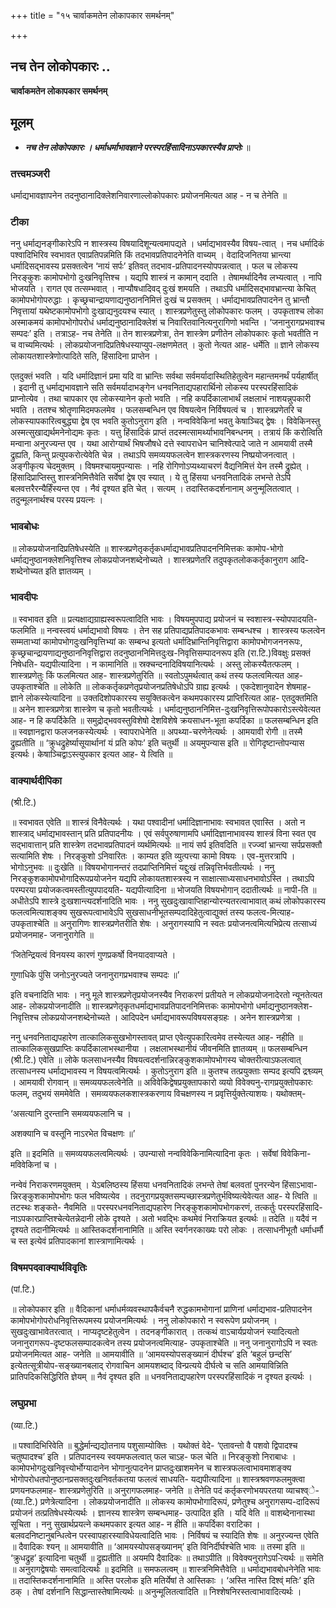 +++
title = "१५ चार्वाकमतेन लोकापकार समर्थनम्"

+++


## नच तेन लोकोपकारः ..

**चार्वाकमतेन लोकापकार समर्थनम्**

## **मूलम्** 

- ***नच तेन लोकोपकारः । धर्माधर्माभावज्ञाने परस्परहिंसादिनाऽपकारस्यैव प्राप्तेः*** ॥

### **तत्त्वमञ्जरी**

धर्माद्यभावज्ञापनेन तदनुष्ठानादिक्लेशनिवारणाल्लोकोपकारः प्रयोजनमित्यत आह - न च तेनेति ॥

### **टीका** 

ननु धर्माद्यनङ्गीकारेऽपि न शास्त्रस्य विषयादिशून्यत्वमापद्यते । धर्माद्यभावस्यैव विषय-त्वात् । नच धर्मादिकं पश्वादिभिरिव स्वभावत एवाप्रतिपन्नमिति किं तदभावप्रतिपादनेनेति वाच्यम् । वेदादिजनितया भ्रान्त्या धर्मादिसद्भावस्य प्रसक्तत्वेन ‘नायं सर्पः’ इतिवत् तदभाव-प्रतिपादनस्योपपन्नत्वात् । फल च लोकस्य निरङ्कुशः कामोपभोगो दुःखनिवृत्तिश्च । यद्यपि शास्त्रं न कामान् ददाति । तेषामर्थादिनैव लभ्यत्वात् । नापि भोजयति । रागत एव तत्सम्भवात् । नाप्यौषधादिवद् दुःखं शमयति । तथाऽपि धर्मादिसद्भावभ्रान्त्या केचित् कामोपभोगोपरुद्धाः । कृच्छ्रचान्द्रायणाद्यनुष्ठाननिमित्तं दुःखं च प्रसक्तम् । धर्माद्यभावप्रतिपादनेन तु भ्रान्तौ निवृत्तायां यथेष्टकामोपभोगो दुःखाद्यनुदयश्च स्यात् । शास्त्रप्रणेतुस्तु लोकोपकारः फलम् । उपकृताश्च लोका अस्माकमयं कामोपभोगोपरोधं धर्माद्यनुष्ठानादिक्लेशं च निवारितवानित्यनुरागिणो भवन्ति । ‘जनानुरागप्रभवाश्च सम्पदः’ इति । तत्राऽह- नच तेनेति ॥ तेन शास्त्रप्रणेत्रा, तेन शास्त्रेण प्रणीतेन लोकोपकारः कृतो भवतीति न च वाच्यमित्यर्थः । लोकप्रयोजनादिप्रतिषेधस्याप्युप-लक्षणमेतत् । कुतो नेत्यत आह- धर्मेति ॥ ज्ञाने लोकस्य लोकायतशास्त्रेणोत्पादिते सति, हिंसादिना प्राप्तेन ।

एतदुक्तं भवति । यदि धर्मादिज्ञानं प्रमा यदि वा भ्रान्तिः सर्वथा सर्वमर्यादास्थितिहेतुत्वेन महान्तमनर्थं पर्यहार्षीत् । इदानी तु धर्माद्यभावज्ञाने सति सर्वमर्यादाभङ्गेन धनवनिताद्यपहारार्थिनो लोकस्य परस्परहिंसादिकं प्राप्नोत्येव । तथा चापकार एव लोकस्यानेन कृतो भवति । नहि कपर्दिकालाभार्थं लक्षलाभं नाशयन्नुपकारी भवति । ततश्च श्रोतॄणामिदमफलमेव । फलसम्बन्धिन एव विषयत्वेन निर्विषयत्वं च । शास्त्रप्रणेतरि च लोकस्यापकारित्वबुद्ध्या द्वेष एव भवति कुतोऽनुराग इति । नन्वविवेकिनां भवतु केषाञ्चिद् द्वेषः । विवेकिनस्तु अस्मत्सुखाद्यर्थमनेनोद्यमः कृतः । यत्तु हिंसादिकं प्राप्तं तदस्मत्सामर्थ्याभावनिबन्धनम् । तत्रायं किं करोत्विति मन्वाना अनुरज्यन्त एव । यथा आरोग्यार्थं भिषजौषधे दत्ते स्वापराधेन चानिश्वेत्पादे जाते न आमयावी तस्मै द्रुह्यति, किन्तु प्रत्युपकरोत्येवेति चेन्न । तथाऽपि समव्ययफलत्वेन शास्त्रकरणस्य निष्प्रयोजनत्वात् । अङ्गीकृत्य चेदमुक्तम् । विषमश्चायमुपन्यासः । नहि रोगिणोऽप्यथ्याचरणं वैद्यनिमित्तं येन तस्मै द्रुह्येत् । हिंसादिप्राप्तिस्तु शास्त्रनिमित्तैवेति सर्वेषां द्वेष एव स्यात् । ये तु हिंसया धनवनितादिकं लभन्ते तेऽपि बलवत्तरैरन्यैर्हिंस्यन्त एव । नैवं दृश्यत इति चेत् । सत्यम् । तदास्तिकदर्शनानाम् अनुन्मूलितत्वात् । तदुन्मूलनार्थश्च परस्य प्रयत्नः ।

### **भावबोधः** 

॥ लोकप्रयोजनादिप्रतिषेधस्येति ॥ शास्त्रप्रणेतृकर्तृकधर्माद्यभावप्रतिपादननिमित्तकः कामोप-भोगो धर्माद्यनुष्ठानक्लेशनिवृत्तिश्च लोकप्रयोजनशब्देनोच्यते । शास्त्रप्रणेतरि तदुपकृतलोककर्तृकानुराग आदि-शब्देनोच्यत इति ज्ञातव्यम् ।

### **भावदीपः** 

॥ स्वभावत इति ॥ प्रत्यक्षाद्यग्राह्यस्वरूपत्वादिति भावः । विषयमुपपाद्य प्रयोजनं च स्वशास्त्र-स्योपपादयति- फलमिति ॥ नन्वस्त्वयं धर्माद्यभावो विषयः । तेन सह प्रतिपाद्यप्रतिपादकभावः सम्बन्धश्च । शास्त्रस्य फलत्वेन सम्मताभ्यां कामोपभोगदुःखनिवृत्तिभ्यां कः सम्बन्ध इत्यतो धर्मादिभ्रान्तिनिवृत्तिद्वारा कामोपभोगजननरूपः, कृच्छ्रचान्द्रायणाद्यनुष्ठाननिवृत्तिद्वारा तदनुष्ठाननिमित्तदुःख-निवृत्तिसम्पादनरूप इति (रा.टि.)विवक्षुः प्रसक्तं निषेधति- यद्यपीत्यादिना । न कामानिति ॥ स्रक्चन्दनादिविषयानित्यर्थः । अस्तु लोकस्यैतत्फलम् । शास्त्रप्रणेतुः किं फलमित्यत आह- शास्त्रप्रणेतुरिति ॥ स्वतोऽपुमर्थत्वात् कथं तस्य फलत्वमित्यत आह- उपकृताश्चेति ॥ लोकेति ॥ लोककर्तृकप्रणेतृप्रयोजनप्रतिषेधोऽपि ग्राह्य इत्यर्थः । एकदेशानुवादेन शेषमाह- ज्ञाने लोकस्येत्यादिना ॥ उक्तदिशोपकारस्य सयुक्तिकत्वेन कथमपकारस्य प्राप्तिरित्यत आह- एतदुक्तमिति ॥ अनेन शास्त्रप्रणेत्रा शास्त्रेण च कृतो भवतीत्यर्थः । धर्माद्यनुष्ठाननिमित्त-दुःखनिवृत्तिरूपोपकारोऽस्त्येवेत्यत आह- न हि कपर्दिकेति ॥ समुद्रोद्भववस्तुविशेषो देशविशेषे क्रयसाधन-भूता कपर्दिका ॥ फलसम्बन्धिन इति ॥ स्वज्ञानद्वारा फलजनकस्येत्यर्थः । स्वापराधेनेति ॥ अपथ्या-चरणेनेत्यर्थः । आमयावी रोगी ॥ तस्मै द्रुह्यतीति ॥ ‘क्रुधद्रुहेर्ष्यासूयार्थानां यं प्रति कोपः’ इति चतुर्थी ॥ अयमुपन्यास इति ॥ रोगिदृष्टान्तोपन्यास इत्यर्थः। केषाञ्चिद्वाऽस्त्युपकार इत्यत आह- ये त्विति ॥

### **वाक्यार्थदीपिका**

(श्री.टि.)

॥ स्वभावत एवेति ॥ शास्त्रं विनैवेत्यर्थः । यथा पश्वादीनां धर्मादिज्ञानाभावः स्वभावत एवास्ति । अतो न शास्त्राद् धर्माद्यभावस्तान् प्रति प्रतिपादनीयः । एवं सर्वपुरुषाणामपि धर्मादिज्ञानाभावस्य शास्त्रं विना स्वत एव सद्भावात्तान् प्रति शास्त्रेण तदभावप्रतिपादनं व्यर्थमित्यर्थः ॥ नायं सर्प इतिवदिति ॥ रज्ज्वां भ्रान्त्या सर्पप्रसक्तौ सत्यामिति शेषः । निरङ्कुशो ऽनिवारितः । काम्यत इति व्युत्पत्त्या कामो विषयः । एव-मुत्तरत्रापि । भोगोऽनुभवः ॥ दुःखेति ॥ विषयभोगानन्तरं तदप्राप्तिनिमित्तं यद्दुःखं तन्निवृत्तिर्भवतीत्यर्थः । ननु निरङ्कुशकामोपभोगादिरूपप्रयोजनेन यद्यपि लोकायतशास्त्रस्य न साक्षात्साध्यसाधनभावोऽस्ति । तथाऽपि परम्परया प्रयोजकत्वमस्तीत्युपपादयति- यद्यपीत्यादिना ॥ भोजयति विषयभोगान् ददातीत्यर्थः ॥ नापी-ति ॥ अधीतेऽपि शास्त्रे दुःखशान्त्यदर्शनादिति भावः । ननु सुखदुःखावाप्तिहान्योरन्यतरत्वाभावात् कथं लोकोपकारस्य फलत्वमित्याशङ्क्य सुखरूपत्वाभावेऽपि सुखसाधनीभूतसम्पदादिहेतुत्वाद्युक्तं तस्य फलत्व-मित्याह- उपकृताश्चेति ॥ अनुरागिणः शास्त्रप्रणेतरीति शेषः । अनुरागस्यापि न स्वतः प्रयोजनत्वमित्यभिप्रेत्य तत्साध्यं प्रयोजनमाह- जनानुरागेति ॥

‘जितेन्द्रियत्वं विनयस्य कारणं गुणप्रकर्षो विनयादवाप्यते ।

गुणाधिके पुंसि जनोऽनुरज्यते जनानुरागप्रभवाश्च सम्पदः ॥’

इति वचनादिति भावः । ननु मूले शास्त्रप्रणेतृप्रयोजनस्यैव निराकरणं प्रतीयते न लोकप्रयोजनादेरतो न्यूनतेत्यत आह- लोकप्रयोजनादीति ॥ शास्त्रप्रणेतृकृतधर्माद्यभावप्रतिपादननिमित्तकः कामोपभोगो धर्माद्यनुष्ठानक्लेश-निवृत्तिश्च लोकप्रयोजनशब्देनोच्यते । आदिपदेन धर्माद्यभावरूपविषयसङ्ग्रहः । अनेन शास्त्रप्रणेत्रा ।

ननु धनवनिताद्यपहारेण तात्कालिकसुखभोगस्तावत् प्राप्त एवेत्युपकारित्वमेव तस्येत्यत आह- नहीति ॥ तात्कालिकसुखप्राप्तिः कपर्दिकालाभस्थानीया । लक्षलाभस्थानीयं जीवनमिति ज्ञातव्यम् ॥ फलसम्बन्धिन (श्री.टि.) एवेति ॥ लोके फलसाधनस्यैव विषयत्वदर्शनान्निरङ्कुशकामोपभोगस्य चोक्तरीत्याऽफलत्वात् तत्साधनस्य धर्माद्यभावस्य न विषयत्वमित्यर्थः । कुतोऽनुराग इति ॥ कुतश्च तत्प्रयुक्ताः सम्पद इत्यपि द्रश्व्व्यम् । आमयावी रोगवान् ॥ समव्ययफलत्वेनेति ॥ अविवेकिद्वेषप्रयुक्तापकारो व्ययो विवेक्यनु-रागप्रयुक्तोपकारः फलम्, तदुभयं सममेवेति । समव्ययफलकशास्त्रकरणाय विचक्षणस्य न प्रवृत्तिर्युक्तेत्याशयः। यथोक्तम्-

‘असत्यानि दुरन्तानि समव्ययफलानि च ।

अशक्यानि च वस्तूनि नाऽरभेत विचक्षणः ॥’

इति ॥ इदमिति ॥ समव्ययफलत्वमित्यर्थः । उपन्यासो नन्वविवेकिनामित्यादिना कृतः । सर्वेषां विवेकिना-मविवेकिनां च ।

नन्वेवं निराकरणमयुक्तम् । येऽबलिष्ठस्य हिंसया धनवनितादिकं लभन्ते तेषां बलवतां पुनरन्येन हिंसाऽभावा-न्निरङ्कुशकामोपभोगः फल भविष्यत्येव । तदनुरागप्रयुक्तसम्पच्छास्त्रप्रणेतुर्भविष्यत्येवेत्यत आह- ये त्विति ॥ तटस्थः शङ्कते- नैवमिति ॥ परस्परधनवनिताद्यपहारेण निरङ्कुशकामोपभोगकरणं, तत्कर्तुः परस्परहिंसादि-नाऽपकारप्राप्तिश्चेत्येतन्नेदानी लोके दृश्यते । अतो भवद्भिः कथमेवं निराक्रियत इत्यर्थः ॥ तदेति ॥ यदैवं न दृश्यते तदानीमित्यर्थः ॥ आस्तिकदर्शनानामिति ॥ अस्ति स्वर्गनरकाख्यः परो लोकः । तत्साधनीभूतौ धर्माधर्मौ च स्त इत्येवं प्रतिपादकानां शास्त्राणामित्यर्थः ।

### **विषमपदवाक्यार्थविवृतिः**

(पां.टि.)

॥ लोकोपकार इति ॥ वैदिकानां धर्माधर्मव्यवस्थापकैर्वचनै रुद्धकामभोगानां प्राणिनां धर्माद्यभाव-प्रतिपादनेन कामोपभोगोपरोधनिवृत्तिरूपमस्य प्रयोजनमित्यर्थः । ननु लोकोपकारो न स्वरूपेण प्रयोजनम् । सुखदुःखाभावेतरत्वात् । नाप्यदृष्टहेतुत्वेन । तदनङ्गीकारात् । तत्कथं वाऽचार्यप्रयोजनं स्यादित्यतो जनानुरागरूप-दृष्टफलसम्पादकत्वेन तस्य प्रयोजनत्वमित्याह- उपकृताश्चेति ॥ ननु जनानुरागोऽपि न स्वतः प्रयोजनमित्यत आह- जनेति ॥ आमयावीति ॥ ‘आमयस्योपसङ्ख्यानं दीर्घश्च’ इति ‘बहुलं छन्दसि’ इत्येतत्सूत्रीयोप-सङ्ख्यानबलाद् रोगवाचिन आमयशब्दाद् विन्प्रत्यये दीर्घत्वे च सति आमयाविन्निति प्रातिपदिकसिद्धिरिति ज्ञेयम् ॥ नैवं दृश्यत इति ॥ धनवनिताद्यपहारेण परस्परहिंसादिकं न दृश्यत इत्यर्थः ।

### **लघुप्रभा**

(व्या.टि.)

॥ पश्वादिभिरिवेति ॥ बुद्धेर्मान्द्यद्योतनाय पशुसाम्योक्तिः । यथोक्तं वेदे- ‘एतावन्तो वै पशवो द्विपादश्च चतुष्पादश्च’ इति । प्रतिपादनस्य स्वयमफलत्वात् फल चाऽह- फल चेति ॥ निरङ्कुशो निराबाधः । कामोपभोगदुःखनिवृत्त्योर्भोग्यादानेन भोगानुत्पादनेन प्राप्तदुःखाशमनेन च शास्त्रफलत्वाभावमाशङ्क्य भोगोपरोधतपोनुष्ठानप्रसक्तदुःखनिवर्तकतया फलत्वं साधयति- यद्यपीत्यादिना ॥ शास्त्रश्रवणफलमुक्त्वा प्रणयनफलमाह- शास्त्रप्रणेतुरिति ॥ अनुरागफलमाह- जनेति ॥ तेनेति पदं कर्तृकरणोभयपरतया व्याचश्व्े- (व्या.टि.) प्रणेत्रेत्यादिना । लोकप्रयोजनादीति ॥ लोकस्य कामोपभोगादिरूपं, प्रणेतुश्च अनुरागसम्प-दादिरूपं प्रयोजनं तत्प्रतिषेधस्येत्यर्थः । ज्ञानस्य शास्त्रेण सम्बन्धमाह- उत्पादित इति । यदि वेति ॥ वाशब्देनानास्था सूचिता । ननु सुखार्थप्रयत्ने कथमपकार इत्यत आह- न हीति ॥ कपर्दिका वराटिका । बलवदनिष्टानुबन्धित्वेन परस्वापहारस्याविधेयत्वादिति भावः । निर्विषयं च स्यादिति शेषः ॥ अनुरज्यन्त एवेति ॥ दैवादिकः श्यन् ॥ आमयावीति ॥ ‘आमयस्योपसङ्ख्यानम्’ इति विनिर्दीर्घश्चेति भावः ॥ तस्मा इति ॥ ‘क्रुधद्रुह’ इत्यादिना चतुर्थी ॥ द्रुह्यतीति ॥ अयमपि दैवादिकः ॥ तथाऽपीति ॥ विवेक्यनुरागेऽप-ित्यर्थः ॥ समेति ॥ अनुरागद्वेषयोः समत्वादित्यर्थः ॥ इदमिति ॥ समफलत्वम् ॥ शास्त्रनिमित्तैवेति ॥ धर्माद्यभावबोधनेनेति भावः ॥ तदास्तिकदर्शनानामिति ॥ अस्ति परलोक इति मतिर्येषां ते आस्तिकाः ।
‘अस्ति नास्ति दिश्व्ं मतिः’ इति ठक् । तेषां दर्शनानि सिद्धान्तास्तेषामित्यर्थः ॥ अनुन्मूलितत्वादिति ॥ निश्शेषनिरस्तत्वाभावादित्यर्थः ।

